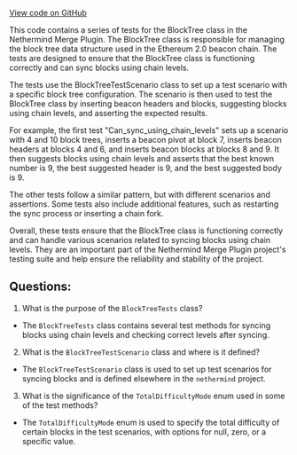 [View code on GitHub](https://github.com/nethermindeth/nethermind/Nethermind.Merge.Plugin.Test/BlockTreeTests.ChainLevelHelper.cs)

This code contains a series of tests for the BlockTree class in the Nethermind Merge Plugin. The BlockTree class is responsible for managing the block tree data structure used in the Ethereum 2.0 beacon chain. The tests are designed to ensure that the BlockTree class is functioning correctly and can sync blocks using chain levels.

The tests use the BlockTreeTestScenario class to set up a test scenario with a specific block tree configuration. The scenario is then used to test the BlockTree class by inserting beacon headers and blocks, suggesting blocks using chain levels, and asserting the expected results.

For example, the first test "Can_sync_using_chain_levels" sets up a scenario with 4 and 10 block trees, inserts a beacon pivot at block 7, inserts beacon headers at blocks 4 and 6, and inserts beacon blocks at blocks 8 and 9. It then suggests blocks using chain levels and asserts that the best known number is 9, the best suggested header is 9, and the best suggested body is 9.

The other tests follow a similar pattern, but with different scenarios and assertions. Some tests also include additional features, such as restarting the sync process or inserting a chain fork.

Overall, these tests ensure that the BlockTree class is functioning correctly and can handle various scenarios related to syncing blocks using chain levels. They are an important part of the Nethermind Merge Plugin project's testing suite and help ensure the reliability and stability of the project.
## Questions: 
 1. What is the purpose of the `BlockTreeTests` class?
- The `BlockTreeTests` class contains several test methods for syncing blocks using chain levels and checking correct levels after syncing.

2. What is the `BlockTreeTestScenario` class and where is it defined?
- The `BlockTreeTestScenario` class is used to set up test scenarios for syncing blocks and is defined elsewhere in the `nethermind` project.

3. What is the significance of the `TotalDifficultyMode` enum used in some of the test methods?
- The `TotalDifficultyMode` enum is used to specify the total difficulty of certain blocks in the test scenarios, with options for null, zero, or a specific value.
